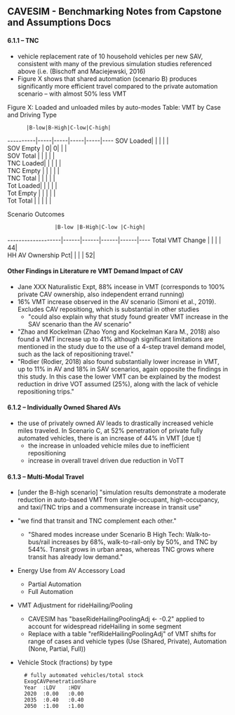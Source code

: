 CAVESIM - Benchmarking Notes from Capstone and Assumptions Docs
----------------------------------------

#### 6.1.1 – TNC
- vehicle replacement rate of 10 household vehicles per new SAV, consistent with many of the previous simulation studies referenced above (i.e. (Bischoff and Maciejewski, 2016)
- Figure X shows that shared automation (scenario B) produces significantly more efficient travel compared to the private automation scenario – with almost 50% less VMT

Figure X: Loaded and unloaded miles by auto-modes
Table: VMT by Case and Driving Type

          |B-low|B-High|C-low|C-high|  
----------|-----|-----|-----|-----|----
SOV Loaded|     |     |     |     |  
SOV Empty |    0|    0|     |     |  
SOV Total |     |     |     |     |  
TNC Loaded|     |     |     |     |  
TNC Empty |     |     |     |     |  
TNC Total |     |     |     |     |  
Tot Loaded|     |     |     |     |  
Tot Empty |     |     |     |     |  
Tot Total |     |     |     |     |  

Scenario Outcomes

                   |B-low |B-High|C-low |C-high|  
-------------------|------|------|------|------|----
Total VMT Change   |      |      |      |    44|  
HH AV Ownership Pct|      |      |      |    52|  

#### Other Findings in Literature re VMT Demand Impact of CAV
- Jane XXX Naturalistic Expt, 88% incease in VMT (corresponds to 100% private CAV ownership, also independent errand running)
- 16% VMT increase observed in the AV scenario (Simoni et al., 2019). Excludes CAV repositiong, which is substantial in other studies
    - "could also explain why that study found greater VMT increase in the SAV scenario than the AV scenario"
- "Zhao and Kockelman (Zhao Yong and Kockelman Kara M., 2018) also found a VMT increase up to 41% although significant limitations are mentioned in the study due to the use of a 4-step travel demand model, such as the lack of repositioning travel." 
- "Rodier (Rodier, 2018) also found substantially lower increase in VMT, up to 11% in AV and 18% in SAV scenarios, again opposite the findings in this study. In this case the lower VMT can be explained by the modest reduction in drive VOT assumed (25%), along with the lack of vehicle repositioning trips."

#### 6.1.2 – Individually Owned Shared AVs
- the use of privately owned AV leads to drastically increased vehicle miles traveled. In Scenario C, at 52% penetration of private fully automated vehicles, there is an increase of 44% in VMT [due t]
    - the increase in unloaded vehicle miles due to inefficient repositioning 
    - increase in overall travel driven due reduction in VoTT

#### 6.1.3 – Multi-Modal Travel
- [under the B-high scenario] "simulation results demonstrate a moderate reduction in auto-based VMT from single-occupant, high-occupancy, and taxi/TNC trips and a commensurate increase in transit use"
- "we find that transit and TNC complement each other." 
    - "Shared modes increase under Scenario B High Tech: Walk-to-bus/rail increases by 68%, walk-to-rail-only by 50%, and TNC by 544%. Transit grows in urban areas, whereas TNC grows where transit has already low demand."

- Energy Use from AV Accessory Load
    - Partial Automation
    - Full Automation


- VMT Adjustment for rideHailing/Pooling
    - CAVESIM has "baseRideHailingPoolingAdj <- -0.2" applied to account for widespread rideHailing in some segment
    - Replace with a table "refRideHailingPoolingAdj" of VMT shifts for range of cases and vehicle types (Use (Shared, Private), Automation (None, Partial, Full))

- Vehicle Stock (fractions) by type

        # fully automated vehicles/total stock
        ExogCAVPenetrationShare
        Year  :LDV    :HDV
        2020  :0.00   :0.00   
        2035  :0.40   :0.40
        2050  :1.00   :1.00